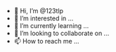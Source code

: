 - 👋 Hi, I’m @123tlp
- 👀 I’m interested in ...
- 🌱 I’m currently learning ...
- 💞️ I’m looking to collaborate on ...
- 📫 How to reach me ...

<!---
123tlp/123tlp is a ✨ special ✨ repository because its `README.md` (this file) appears on your GitHub profile.
You can click the Preview link to take a look at your changes.
--->
